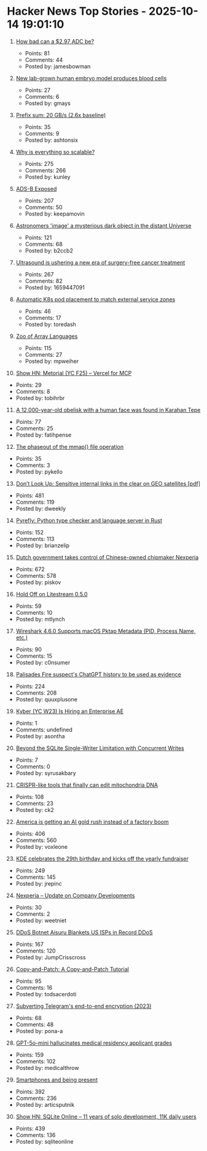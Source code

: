# Hacker News Top Stories - 2025-10-14 19:01:10

1. [How bad can a $2.97 ADC be?](https://excamera.substack.com/p/how-bad-can-a-297-adc-be)
   - Points: 81
   - Comments: 44
   - Posted by: jamesbowman

2. [New lab-grown human embryo model produces blood cells](https://www.cam.ac.uk/research/news/new-lab-grown-human-embryo-model-produces-blood-cells)
   - Points: 27
   - Comments: 6
   - Posted by: gmays

3. [Prefix sum: 20 GB/s (2.6x baseline)](https://github.com/ashtonsix/perf-portfolio/tree/main/delta)
   - Points: 35
   - Comments: 9
   - Posted by: ashtonsix

4. [Why is everything so scalable?](https://www.stavros.io/posts/why-is-everything-so-scalable/)
   - Points: 275
   - Comments: 266
   - Posted by: kunley

5. [ADS-B Exposed](https://adsb.exposed/)
   - Points: 207
   - Comments: 50
   - Posted by: keepamovin

6. [Astronomers 'image' a mysterious dark object in the distant Universe](https://www.mpg.de/25518363/1007-asph-astronomers-image-a-mysterious-dark-object-in-the-distant-universe-155031-x)
   - Points: 121
   - Comments: 68
   - Posted by: b2ccb2

7. [Ultrasound is ushering a new era of surgery-free cancer treatment](https://www.bbc.com/future/article/20251007-how-ultrasound-is-ushering-a-new-era-of-surgery-free-cancer-treatment)
   - Points: 267
   - Comments: 82
   - Posted by: 1659447091

8. [Automatic K8s pod placement to match external service zones](https://github.com/toredash/automatic-zone-placement)
   - Points: 46
   - Comments: 17
   - Posted by: toredash

9. [Zoo of Array Languages](https://ktye.github.io/)
   - Points: 115
   - Comments: 27
   - Posted by: mpweiher

10. [Show HN: Metorial (YC F25) – Vercel for MCP](https://github.com/metorial/metorial)
   - Points: 29
   - Comments: 8
   - Posted by: tobihrbr

11. [A 12,000-year-old obelisk with a human face was found in Karahan Tepe](https://www.trthaber.com/foto-galeri/karahantepede-12-bin-yil-oncesine-ait-insan-yuzlu-dikili-tas-bulundu/73912.html)
   - Points: 77
   - Comments: 25
   - Posted by: fatihpense

12. [The phaseout of the mmap() file operation](https://lwn.net/Articles/1038715/)
   - Points: 35
   - Comments: 3
   - Posted by: pykello

13. [Don’t Look Up: Sensitive internal links in the clear on GEO satellites [pdf]](https://satcom.sysnet.ucsd.edu/docs/dontlookup_ccs25_fullpaper.pdf)
   - Points: 481
   - Comments: 119
   - Posted by: dweekly

14. [Pyrefly: Python type checker and language server in Rust](https://pyrefly.org/?featured_on=talkpython)
   - Points: 152
   - Comments: 113
   - Posted by: brianzelip

15. [Dutch government takes control of Chinese-owned chipmaker Nexperia](https://www.cnbc.com/2025/10/13/dutch-government-takes-control-of-chinese-owned-chipmaker-nexperia.html)
   - Points: 672
   - Comments: 578
   - Posted by: piskov

16. [Hold Off on Litestream 0.5.0](https://mtlynch.io/notes/hold-off-on-litestream-0.5.0/)
   - Points: 59
   - Comments: 10
   - Posted by: mtlynch

17. [Wireshark 4.6.0 Supports macOS Pktap Metadata (PID, Process Name, etc.)](https://nuxx.net/blog/2025/10/14/wireshark-4-6-0-supports-macos-pktap-metadata-pid-process-name-etc/)
   - Points: 90
   - Comments: 15
   - Posted by: c0nsumer

18. [Palisades Fire suspect's ChatGPT history to be used as evidence](https://www.rollingstone.com/culture/culture-news/chatgpt-palisades-fire-suspect-1235443216/)
   - Points: 224
   - Comments: 208
   - Posted by: quuxplusone

19. [Kyber (YC W23) Is Hiring an Enterprise AE](https://www.ycombinator.com/companies/kyber/jobs/BQRRSrZ-enterprise-account-executive-ae)
   - Points: 1
   - Comments: undefined
   - Posted by: asontha

20. [Beyond the SQLite Single-Writer Limitation with Concurrent Writes](https://turso.tech/blog/beyond-the-single-writer-limitation-with-tursos-concurrent-writes)
   - Points: 7
   - Comments: 0
   - Posted by: syrusakbary

21. [CRISPR-like tools that finally can edit mitochondria DNA](https://www.nature.com/articles/d41586-025-03307-x)
   - Points: 108
   - Comments: 23
   - Posted by: ck2

22. [America is getting an AI gold rush instead of a factory boom](https://www.washingtonpost.com/business/2025/10/13/manufacturing-artificial-intelligence/)
   - Points: 406
   - Comments: 560
   - Posted by: voxleone

23. [KDE celebrates the 29th birthday and kicks off the yearly fundraiser](https://kde.org/fundraisers/yearend2025/)
   - Points: 249
   - Comments: 145
   - Posted by: jrepinc

24. [Nexperia – Update on Company Developments](https://www.nexperia.com/about/news-events/press-releases/update-on-company-developments)
   - Points: 30
   - Comments: 2
   - Posted by: weetniet

25. [DDoS Botnet Aisuru Blankets US ISPs in Record DDoS](https://krebsonsecurity.com/2025/10/ddos-botnet-aisuru-blankets-us-isps-in-record-ddos/)
   - Points: 167
   - Comments: 120
   - Posted by: JumpCrisscross

26. [Copy-and-Patch: A Copy-and-Patch Tutorial](https://transactional.blog/copy-and-patch/tutorial)
   - Points: 95
   - Comments: 16
   - Posted by: todsacerdoti

27. [Subverting Telegram's end-to-end encryption (2023)](https://tosc.iacr.org/index.php/ToSC/article/view/10302)
   - Points: 68
   - Comments: 48
   - Posted by: pona-a

28. [GPT-5o-mini hallucinates medical residency applicant grades](https://www.thalamusgme.com/blogs/cortex-core-clerkship-grades-and-transcript-normalization)
   - Points: 159
   - Comments: 102
   - Posted by: medicalthrow

29. [Smartphones and being present](https://herman.bearblog.dev/being-present/)
   - Points: 392
   - Comments: 236
   - Posted by: articsputnik

30. [Show HN: SQLite Online – 11 years of solo development, 11K daily users](https://sqliteonline.com/)
   - Points: 439
   - Comments: 136
   - Posted by: sqliteonline

